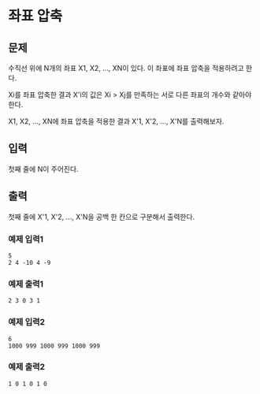 # 좌표 압축

## 문제

수직선 위에 N개의 좌표 X1, X2, ..., XN이 있다. 이 좌표에 좌표 압축을 적용하려고 한다.

Xi를 좌표 압축한 결과 X'i의 값은 Xi > Xj를 만족하는 서로 다른 좌표의 개수와 같아야 한다.

X1, X2, ..., XN에 좌표 압축을 적용한 결과 X'1, X'2, ..., X'N를 출력해보자.

## 입력

첫째 줄에 N이 주어진다.

## 출력

첫째 줄에 X'1, X'2, ..., X'N을 공백 한 칸으로 구분해서 출력한다.

### 예제 입력1

```
5
2 4 -10 4 -9
```

### 예제 출력1

```
2 3 0 3 1
```

### 예제 입력2

```
6
1000 999 1000 999 1000 999
```

### 예제 출력2

```
1 0 1 0 1 0
```